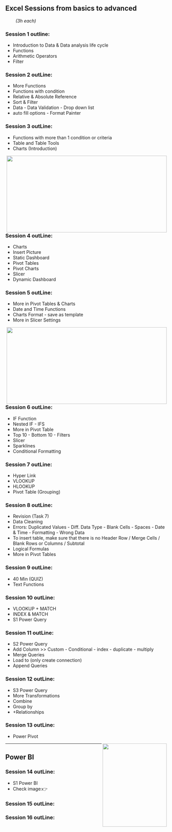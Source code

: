 ## Excel Sessions from basics to advanced
&emsp;&emsp; *(3h each)*
### Session 1 outline:
- Introduction to Data & Data analysis life cycle
- Functions
- Arithmetic Operators
- Filter

### Session 2 outLine:
- More Functions
- Functions with condition
- Relative & Absolute Reference
- Sort & Filter
- Data - Data Validation - Drop down list
- auto fill options - Format Painter

### Session 3 outLine:
- Functions with more than 1 condition or criteria
- Table and Table Tools
- Charts (Introduction)
 
<img align="right" width="500" height="240" src="https://raw.githubusercontent.com/Moataz-Elmesmary/Excel-for-Data-Analysis-Sessions/main/Session%204/Task%204%20by%20Moataz.PNG">
<h3>Session 4 outLine:</h3>

- Charts
- Insert Picture
- Static Dashboard
- Pivot Tables
- Pivot Charts
- Slicer
- Dynamic Dashboard

### Session 5 outLine:
- More in Pivot Tables & Charts
- Date and Time Functions<br>
- Charts Format - save as template
- More in Slicer Settings

<img align="right" width="500" height="240" src="https://github.com/Moataz-Elmesmary/Excel-for-Data-Analysis-Sessions/assets/92026137/68674802-adaa-47ce-bb2a-f2456e732962">
<h3>Session 6 outLine:</h3>

- IF Function
- Nested IF - IFS
- More in Pivot Table
- Top 10 - Bottom 10 - Filters
- Slicer
- Sparklines
- Conditional Formatting
### Session 7 outLine:
- Hyper Link
- VLOOKUP
- HLOOKUP
- Pivot Table (Grouping)

### Session 8 outLine:
- Revision (Task 7)
- Data Cleaning
- Errors: Duplicated Values - Diff. Data Type - Blank Cells - Spaces - Date & Time - Formatting - Wrong Data
- To insert table, make sure that there is no Header Row / Merge Cells / Blank Rows or Columns / Subtotal
- Logical Formulas
- More in Pivot Tables
  
### Session 9 outLine:
- 40 Min (QUIZ)
- Text Functions

### Session 10 outLine:
- VLOOKUP + MATCH
- INDEX & MATCH
- S1 Power Query
 
### Session 11 outLine:
- S2 Power Query
- Add Column >> Custom - Conditional - index - duplicate - multiply
- Merge Queries
- Load to (only create connection)
- Append Queries
 
### Session 12 outLine:
- S3 Power Query
- More Transformations
- Combine
- Group by
- +Relationships

### Session 13 outLine:
- Power Pivot

<img align="right" width="200" height="260" src="https://github.com/Moataz-Elmesmary/Excel-for-Data-Analysis-Sessions/assets/92026137/bbe74c49-c992-4aed-936e-4fdec18a88bf">

***

## Power BI
### Session 14 outLine:
- S1 Power BI
- Check image:👉
### Session 15 outLine:
### Session 16 outLine:




